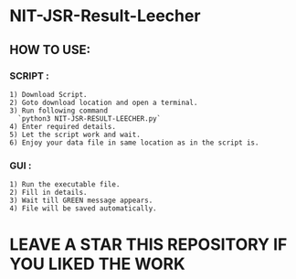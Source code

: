 # NIT-JSR-Result-Leecher

## HOW TO USE:

### SCRIPT :
    1) Download Script.
    2) Goto download location and open a terminal.
    3) Run following command 
      `python3 NIT-JSR-RESULT-LEECHER.py`
    4) Enter required details.
    5) Let the script work and wait.
    6) Enjoy your data file in same location as in the script is.
    
### GUI :
    1) Run the executable file.
    2) Fill in details.
    3) Wait till GREEN message appears.
    4) File will be saved automatically.
    
 #  LEAVE A STAR THIS REPOSITORY IF YOU LIKED THE WORK
